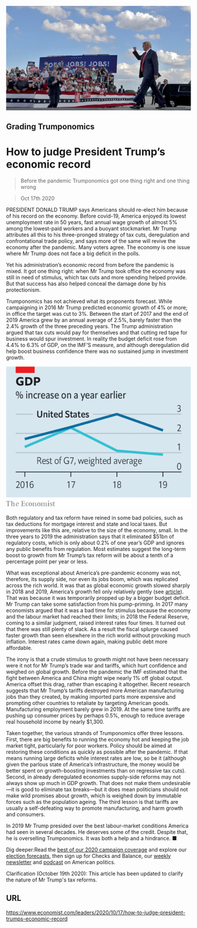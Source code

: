 ![](./images/20201017_LDP502.jpg)

## Grading Trumponomics

# How to judge President Trump’s economic record

> Before the pandemic Trumponomics got one thing right and one thing wrong

> Oct 17th 2020

PRESIDENT DONALD TRUMP says Americans should re-elect him because of his record on the economy. Before covid-19, America enjoyed its lowest unemployment rate in 50 years, fast annual wage growth of almost 5% among the lowest-paid workers and a buoyant stockmarket. Mr Trump attributes all this to his three-pronged strategy of tax cuts, deregulation and confrontational trade policy, and says more of the same will revive the economy after the pandemic. Many voters agree. The economy is one issue where Mr Trump does not face a big deficit in the polls.

Yet his administration’s economic record from before the pandemic is mixed. It got one thing right: when Mr Trump took office the economy was still in need of stimulus, which tax cuts and more spending helped provide. But that success has also helped conceal the damage done by his protectionism.

Trumponomics has not achieved what its proponents forecast. While campaigning in 2016 Mr Trump predicted economic growth of 4% or more; in office the target was cut to 3%. Between the start of 2017 and the end of 2019 America grew by an annual average of 2.5%, barely faster than the 2.4% growth of the three preceding years. The Trump administration argued that tax cuts would pay for themselves and that cutting red tape for business would spur investment. In reality the budget deficit rose from 4.4% to 6.3% of GDP, on the IMF’S measure, and although deregulation did help boost business confidence there was no sustained jump in investment growth.



![](./images/20201017_LDC135_0.png)

Both regulatory and tax reform have reined in some bad policies, such as tax deductions for mortgage interest and state and local taxes. But improvements like this are, relative to the size of the economy, small. In the three years to 2019 the administration says that it eliminated $51bn of regulatory costs, which is only about 0.2% of one year’s GDP and ignores any public benefits from regulation. Most estimates suggest the long-term boost to growth from Mr Trump’s tax reform will be about a tenth of a percentage point per year or less.

What was exceptional about America’s pre-pandemic economy was not, therefore, its supply side, nor even its jobs boom, which was replicated across the rich world. It was that as global economic growth slowed sharply in 2018 and 2019, America’s growth fell only relatively gently (see [article](https://www.economist.com//united-states/2020/10/14/how-the-american-economy-did-under-donald-trump)). That was because it was temporarily propped up by a bigger budget deficit. Mr Trump can take some satisfaction from his pump-priming. In 2017 many economists argued that it was a bad time for stimulus because the economy and the labour market had reached their limits; in 2018 the Federal Reserve, coming to a similar judgment, raised interest rates four times. It turned out that there was still plenty of slack. As a result the fiscal splurge caused faster growth than seen elsewhere in the rich world without provoking much inflation. Interest rates came down again, making public debt more affordable.

The irony is that a crude stimulus to growth might not have been necessary were it not for Mr Trump’s trade war and tariffs, which hurt confidence and weighed on global growth. Before the pandemic the IMF estimated that the fight between America and China might wipe nearly 1% off global output. America offset this drag, rather than escaping it altogether. Recent research suggests that Mr Trump’s tariffs destroyed more American manufacturing jobs than they created, by making imported parts more expensive and prompting other countries to retaliate by targeting American goods. Manufacturing employment barely grew in 2019. At the same time tariffs are pushing up consumer prices by perhaps 0.5%, enough to reduce average real household income by nearly $1,300.

Taken together, the various strands of Trumponomics offer three lessons. First, there are big benefits to running the economy hot and keeping the job market tight, particularly for poor workers. Policy should be aimed at restoring these conditions as quickly as possible after the pandemic. If that means running large deficits while interest rates are low, so be it (although given the parlous state of America’s infrastructure, the money would be better spent on growth-boosting investments than on regressive tax cuts). Second, in already deregulated economies supply-side reforms may not always show up much in GDP growth. That does not make them undesirable—it is good to eliminate tax breaks—but it does mean politicians should not make wild promises about growth, which is weighed down by immutable forces such as the population ageing. The third lesson is that tariffs are usually a self-defeating way to promote manufacturing, and harm growth and consumers.

In 2019 Mr Trump presided over the best labour-market conditions America had seen in several decades. He deserves some of the credit. Despite that, he is overselling Trumponomics. It was both a help and a hindrance. ■

Dig deeper:Read the [best of our 2020 campaign coverage](https://www.economist.com//us-election-2020) and explore our [election forecasts](https://www.economist.com/https://projects.economist.com/us-2020-forecast/president), then sign up for Checks and Balance, our [weekly newsletter](https://www.economist.com//checksandbalance/) and [podcast](https://www.economist.com/https://play.acast.com/podcasts/2020/01/24/checks-and-balance-our-new-weekly-podcast-on-american-politics) on American politics.

Clarification (October 19th 2020): This article has been updated to clarify the nature of Mr Trump's tax reforms.

## URL

https://www.economist.com/leaders/2020/10/17/how-to-judge-president-trumps-economic-record

